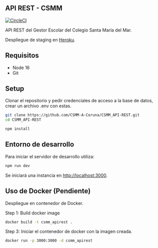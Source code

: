 ## API REST - CSMM

[![CircleCI](https://img.shields.io/circleci/project/github/contentful/the-example-app.nodejs.svg)](https://circleci.com/gh/contentful/the-example-app.nodejs)

API REST del Gestor Escolar del Colegio Santa María del Mar.

Despliegue de staging en <a href="https://csmm-api.herokuapp.com/v1" target="_blank">Heroku</a>.

## Requisitos

* Node 16
* Git

## Setup

Clonar el repositorio y pedir credenciales de acceso a la base de datos, crear un archivo .env con estas.

```bash
git clone https://github.com/CSMM-A-Coruna/CSMM_API-REST.git
cd CSMM_API-REST
```

```bash
npm install
```

## Entorno de desarrollo

Para iniciar el servidor de desarrollo utiliza:

```bash
npm run dev
```

Se iniciará una instancia en [http://localhost:3000](http://localhost:3000).

## Uso de Docker (Pendiente)

Despliegue en contenedor de Docker.

Step 1: Build docker image

```bash
docker build -t csmm_apirest .
```

Step 3: Iniciar el contenedor de docker con la imagen creada.

```bash
docker run -p 3000:3000 -d csmm_apirest
```
